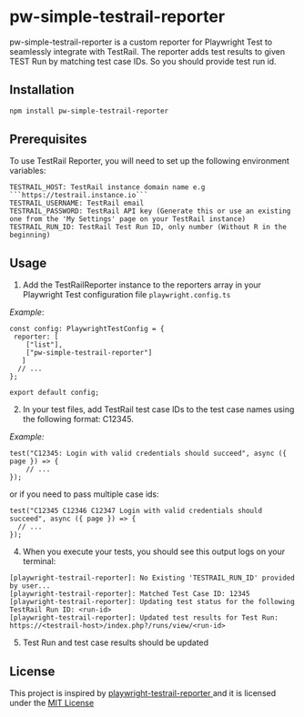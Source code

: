 # pw-simple-testrail-reporter

pw-simple-testrail-reporter is a custom reporter for Playwright Test to seamlessly integrate with TestRail. The reporter adds test results to given TEST Run by matching test case IDs. So you should provide test run id.

## Installation

```bash
npm install pw-simple-testrail-reporter
```

## Prerequisites

To use TestRail Reporter, you will need to set up the following environment variables:

````
TESTRAIL_HOST: TestRail instance domain name e.g ```https://testrail.instance.io```
TESTRAIL_USERNAME: TestRail email
TESTRAIL_PASSWORD: TestRail API key (Generate this or use an existing one from the 'My Settings' page on your TestRail instance)
TESTRAIL_RUN_ID: TestRail Test Run ID, only number (Without R in the beginning)
````

## Usage

1. Add the TestRailReporter instance to the reporters array in your Playwright Test configuration file `playwright.config.ts`

_Example_:

```
const config: PlaywrightTestConfig = {
 reporter: [
    ["list"],
    ["pw-simple-testrail-reporter"]
   ]
  // ...
};

export default config;
```

2. In your test files, add TestRail test case IDs to the test case names using the following format: C12345.

_Example:_

```
test("C12345: Login with valid credentials should succeed", async ({ page }) => {
    // ...
});
```

or if you need to pass multiple case ids:

```
test("C12345 C12346 C12347 Login with valid credentials should succeed", async ({ page }) => {
  // ...
});
```

4. When you execute your tests, you should see this output logs on your terminal:

```
[playwright-testrail-reporter]: No Existing 'TESTRAIL_RUN_ID' provided by user...
[playwright-testrail-reporter]: Matched Test Case ID: 12345
[playwright-testrail-reporter]: Updating test status for the following TestRail Run ID: <run-id>
[playwright-testrail-reporter]: Updated test results for Test Run: https://<testrail-host>/index.php?/runs/view/<run-id>

```

5. Test Run and test case results should be updated

## License

This project is inspired by [playwright-testrail-reporter
](https://github.com/niche-tester/playwright-testrail-reporter) and it is licensed under the [MIT License](/README.md)
